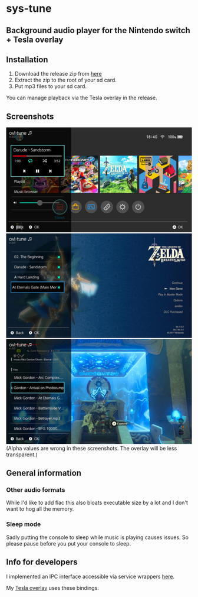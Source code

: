 # sys-tune
## Background audio player for the Nintendo switch + Tesla overlay

## Installation
1. Download the release zip from [here](https://github.com/HookedBehemoth/sys-tune/releases/latest)
2. Extract the zip to the root of your sd card.
3. Put mp3 files to your sd card.

You can manage playback via the Tesla overlay in the release.

## Screenshots
![Main](/sample/libtesla_1586882452.jpg)
![Main](/sample/libtesla_1586882672.jpg)
![Main](/sample/libtesla_1586882735.jpg)
(Alpha values are wrong in these screenshots. The overlay will be less transparent.)

## General information
### Other audio formats
While I'd like to add flac this also bloats executable size by a lot and I don't want to hog all the memory.
### Sleep mode
Sadly putting the console to sleep while music is playing causes issues. So please pause before you put your console to sleep.

## Info for developers
I implemented an IPC interface accessible via service wrappers [here](/ipc/).

My [Tesla overlay](/overlay/source/) uses these bindings.